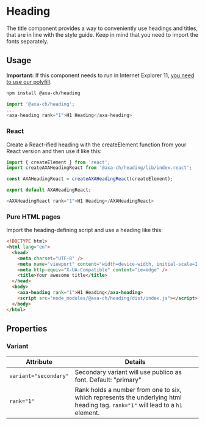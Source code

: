 # Heading

The title component provides a way to conveniently use headings and titles, that are in line with the style guide. Keep in mind that you need to import the fonts separately.

## Usage

**Important:** If this component needs to run in Internet Explorer 11, [you need to use our polyfill](https://github.com/axa-ch/patterns-library/tree/develop/src/components/05-utils/polyfill).

```bash
npm install @axa-ch/heading
```

```js
import '@axa-ch/heading';
...
<axa-heading rank="1">H1 Heading</axa-heading>
```

### React

Create a React-ified heading with the createElement function from your React version and then use it like this:

```js
import { createElement } from 'react';
import createAXAHeadingReact from '@axa-ch/heading/lib/index.react';

const AXAHeadingReact = createAXAHeadingReact(createElement);

export default AXAHeadingReact;
```

```js
<AXAHeadingReact rank="1">H1 Heading</AXAHeadingReact>
```

### Pure HTML pages

Import the heading-defining script and use a heading like this:

```html
<!DOCTYPE html>
<html lang="en">
  <head>
    <meta charset="UTF-8" />
    <meta name="viewport" content="width=device-width, initial-scale=1.0" />
    <meta http-equiv="X-UA-Compatible" content="ie=edge" />
    <title>Your awesome title</title>
  </head>
  <body>
    <axa-heading rank="1">H1 Heading</axa-heading>
    <script src="node_modules/@axa-ch/heading/dist/index.js"></script>
  </body>
</html>
```

## Properties

### Variant

| Attribute             | Details                                                                                                                        |
| --------------------- | ------------------------------------------------------------------------------------------------------------------------------ |
| `variant="secondary"` | Secondary variant will use publico as font. Default: "primary"                                                                 |
| `rank="1"`            | Rank holds a number from one to six, which represents the underlying html heading tag. `rank="1"` will lead to a `h1` element. |
